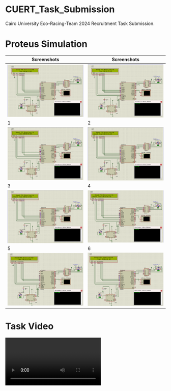 # CUERT_Task_Submission
Cairo University Eco-Racing-Team 2024 Recruitment Task Submission.
# Proteus Simulation
| Screenshots                         | Screenshots                         | 
| ------------------------------------|------------------------------------ | 
| ![2](Screenshots/0.png)             | ![1](Screenshots/1.png)             |
| 1                                   | 2                                   | 
| ![1](Screenshots/1.png)             | ![2](Screenshots/2.png)             |
| 3                                   | 4                                   | 
| ![3](Screenshots/3.png)             | ![4](Screenshots/4.png)             |
| 5                                   | 6                                   | 
| ![5](Screenshots/5.png)             | ![6](Screenshots/6.png)             |

# Task Video
![Video](Video/CUERT_Task_Video.mp4)
